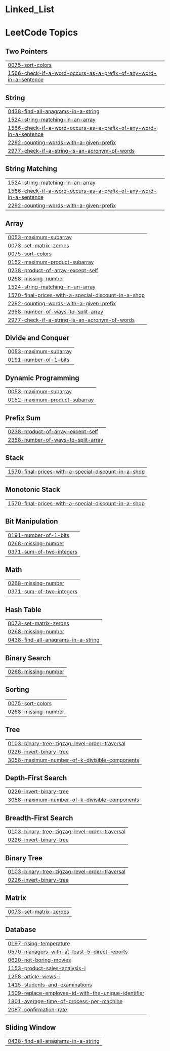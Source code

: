 # Linked_List
<!---LeetCode Topics Start-->
# LeetCode Topics
## Two Pointers
|  |
| ------- |
| [0075-sort-colors](https://github.com/ArupDas15/Linked_List/tree/master/0075-sort-colors) |
| [1566-check-if-a-word-occurs-as-a-prefix-of-any-word-in-a-sentence](https://github.com/ArupDas15/Linked_List/tree/master/1566-check-if-a-word-occurs-as-a-prefix-of-any-word-in-a-sentence) |
## String
|  |
| ------- |
| [0438-find-all-anagrams-in-a-string](https://github.com/ArupDas15/Linked_List/tree/master/0438-find-all-anagrams-in-a-string) |
| [1524-string-matching-in-an-array](https://github.com/ArupDas15/Linked_List/tree/master/1524-string-matching-in-an-array) |
| [1566-check-if-a-word-occurs-as-a-prefix-of-any-word-in-a-sentence](https://github.com/ArupDas15/Linked_List/tree/master/1566-check-if-a-word-occurs-as-a-prefix-of-any-word-in-a-sentence) |
| [2292-counting-words-with-a-given-prefix](https://github.com/ArupDas15/Linked_List/tree/master/2292-counting-words-with-a-given-prefix) |
| [2977-check-if-a-string-is-an-acronym-of-words](https://github.com/ArupDas15/Linked_List/tree/master/2977-check-if-a-string-is-an-acronym-of-words) |
## String Matching
|  |
| ------- |
| [1524-string-matching-in-an-array](https://github.com/ArupDas15/Linked_List/tree/master/1524-string-matching-in-an-array) |
| [1566-check-if-a-word-occurs-as-a-prefix-of-any-word-in-a-sentence](https://github.com/ArupDas15/Linked_List/tree/master/1566-check-if-a-word-occurs-as-a-prefix-of-any-word-in-a-sentence) |
| [2292-counting-words-with-a-given-prefix](https://github.com/ArupDas15/Linked_List/tree/master/2292-counting-words-with-a-given-prefix) |
## Array
|  |
| ------- |
| [0053-maximum-subarray](https://github.com/ArupDas15/Linked_List/tree/master/0053-maximum-subarray) |
| [0073-set-matrix-zeroes](https://github.com/ArupDas15/Linked_List/tree/master/0073-set-matrix-zeroes) |
| [0075-sort-colors](https://github.com/ArupDas15/Linked_List/tree/master/0075-sort-colors) |
| [0152-maximum-product-subarray](https://github.com/ArupDas15/Linked_List/tree/master/0152-maximum-product-subarray) |
| [0238-product-of-array-except-self](https://github.com/ArupDas15/Linked_List/tree/master/0238-product-of-array-except-self) |
| [0268-missing-number](https://github.com/ArupDas15/Linked_List/tree/master/0268-missing-number) |
| [1524-string-matching-in-an-array](https://github.com/ArupDas15/Linked_List/tree/master/1524-string-matching-in-an-array) |
| [1570-final-prices-with-a-special-discount-in-a-shop](https://github.com/ArupDas15/Linked_List/tree/master/1570-final-prices-with-a-special-discount-in-a-shop) |
| [2292-counting-words-with-a-given-prefix](https://github.com/ArupDas15/Linked_List/tree/master/2292-counting-words-with-a-given-prefix) |
| [2358-number-of-ways-to-split-array](https://github.com/ArupDas15/Linked_List/tree/master/2358-number-of-ways-to-split-array) |
| [2977-check-if-a-string-is-an-acronym-of-words](https://github.com/ArupDas15/Linked_List/tree/master/2977-check-if-a-string-is-an-acronym-of-words) |
## Divide and Conquer
|  |
| ------- |
| [0053-maximum-subarray](https://github.com/ArupDas15/Linked_List/tree/master/0053-maximum-subarray) |
| [0191-number-of-1-bits](https://github.com/ArupDas15/Linked_List/tree/master/0191-number-of-1-bits) |
## Dynamic Programming
|  |
| ------- |
| [0053-maximum-subarray](https://github.com/ArupDas15/Linked_List/tree/master/0053-maximum-subarray) |
| [0152-maximum-product-subarray](https://github.com/ArupDas15/Linked_List/tree/master/0152-maximum-product-subarray) |
## Prefix Sum
|  |
| ------- |
| [0238-product-of-array-except-self](https://github.com/ArupDas15/Linked_List/tree/master/0238-product-of-array-except-self) |
| [2358-number-of-ways-to-split-array](https://github.com/ArupDas15/Linked_List/tree/master/2358-number-of-ways-to-split-array) |
## Stack
|  |
| ------- |
| [1570-final-prices-with-a-special-discount-in-a-shop](https://github.com/ArupDas15/Linked_List/tree/master/1570-final-prices-with-a-special-discount-in-a-shop) |
## Monotonic Stack
|  |
| ------- |
| [1570-final-prices-with-a-special-discount-in-a-shop](https://github.com/ArupDas15/Linked_List/tree/master/1570-final-prices-with-a-special-discount-in-a-shop) |
## Bit Manipulation
|  |
| ------- |
| [0191-number-of-1-bits](https://github.com/ArupDas15/Linked_List/tree/master/0191-number-of-1-bits) |
| [0268-missing-number](https://github.com/ArupDas15/Linked_List/tree/master/0268-missing-number) |
| [0371-sum-of-two-integers](https://github.com/ArupDas15/Linked_List/tree/master/0371-sum-of-two-integers) |
## Math
|  |
| ------- |
| [0268-missing-number](https://github.com/ArupDas15/Linked_List/tree/master/0268-missing-number) |
| [0371-sum-of-two-integers](https://github.com/ArupDas15/Linked_List/tree/master/0371-sum-of-two-integers) |
## Hash Table
|  |
| ------- |
| [0073-set-matrix-zeroes](https://github.com/ArupDas15/Linked_List/tree/master/0073-set-matrix-zeroes) |
| [0268-missing-number](https://github.com/ArupDas15/Linked_List/tree/master/0268-missing-number) |
| [0438-find-all-anagrams-in-a-string](https://github.com/ArupDas15/Linked_List/tree/master/0438-find-all-anagrams-in-a-string) |
## Binary Search
|  |
| ------- |
| [0268-missing-number](https://github.com/ArupDas15/Linked_List/tree/master/0268-missing-number) |
## Sorting
|  |
| ------- |
| [0075-sort-colors](https://github.com/ArupDas15/Linked_List/tree/master/0075-sort-colors) |
| [0268-missing-number](https://github.com/ArupDas15/Linked_List/tree/master/0268-missing-number) |
## Tree
|  |
| ------- |
| [0103-binary-tree-zigzag-level-order-traversal](https://github.com/ArupDas15/Linked_List/tree/master/0103-binary-tree-zigzag-level-order-traversal) |
| [0226-invert-binary-tree](https://github.com/ArupDas15/Linked_List/tree/master/0226-invert-binary-tree) |
| [3058-maximum-number-of-k-divisible-components](https://github.com/ArupDas15/Linked_List/tree/master/3058-maximum-number-of-k-divisible-components) |
## Depth-First Search
|  |
| ------- |
| [0226-invert-binary-tree](https://github.com/ArupDas15/Linked_List/tree/master/0226-invert-binary-tree) |
| [3058-maximum-number-of-k-divisible-components](https://github.com/ArupDas15/Linked_List/tree/master/3058-maximum-number-of-k-divisible-components) |
## Breadth-First Search
|  |
| ------- |
| [0103-binary-tree-zigzag-level-order-traversal](https://github.com/ArupDas15/Linked_List/tree/master/0103-binary-tree-zigzag-level-order-traversal) |
| [0226-invert-binary-tree](https://github.com/ArupDas15/Linked_List/tree/master/0226-invert-binary-tree) |
## Binary Tree
|  |
| ------- |
| [0103-binary-tree-zigzag-level-order-traversal](https://github.com/ArupDas15/Linked_List/tree/master/0103-binary-tree-zigzag-level-order-traversal) |
| [0226-invert-binary-tree](https://github.com/ArupDas15/Linked_List/tree/master/0226-invert-binary-tree) |
## Matrix
|  |
| ------- |
| [0073-set-matrix-zeroes](https://github.com/ArupDas15/Linked_List/tree/master/0073-set-matrix-zeroes) |
## Database
|  |
| ------- |
| [0197-rising-temperature](https://github.com/ArupDas15/Linked_List/tree/master/0197-rising-temperature) |
| [0570-managers-with-at-least-5-direct-reports](https://github.com/ArupDas15/Linked_List/tree/master/0570-managers-with-at-least-5-direct-reports) |
| [0620-not-boring-movies](https://github.com/ArupDas15/Linked_List/tree/master/0620-not-boring-movies) |
| [1153-product-sales-analysis-i](https://github.com/ArupDas15/Linked_List/tree/master/1153-product-sales-analysis-i) |
| [1258-article-views-i](https://github.com/ArupDas15/Linked_List/tree/master/1258-article-views-i) |
| [1415-students-and-examinations](https://github.com/ArupDas15/Linked_List/tree/master/1415-students-and-examinations) |
| [1509-replace-employee-id-with-the-unique-identifier](https://github.com/ArupDas15/Linked_List/tree/master/1509-replace-employee-id-with-the-unique-identifier) |
| [1801-average-time-of-process-per-machine](https://github.com/ArupDas15/Linked_List/tree/master/1801-average-time-of-process-per-machine) |
| [2087-confirmation-rate](https://github.com/ArupDas15/Linked_List/tree/master/2087-confirmation-rate) |
## Sliding Window
|  |
| ------- |
| [0438-find-all-anagrams-in-a-string](https://github.com/ArupDas15/Linked_List/tree/master/0438-find-all-anagrams-in-a-string) |
<!---LeetCode Topics End-->